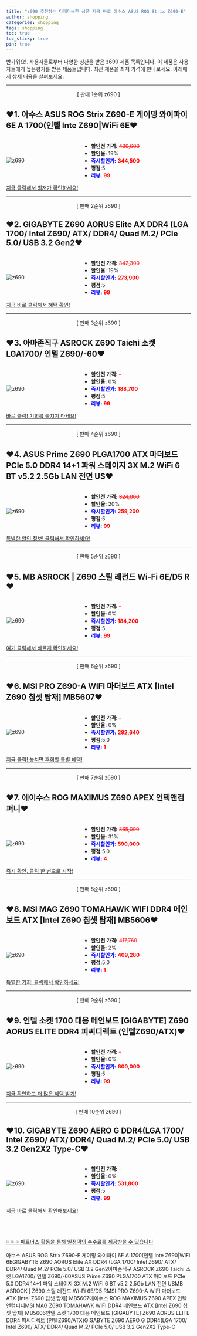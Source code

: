 ```yaml
---
title: "z690 추천하는 다재다능한 상품 지금 바로 아수스 ASUS ROG Strix Z690-E"
author: shopping
categories: shopping
tags: shopping
toc: true
toc_sticky: true
pin: true
---
```

반가워요!. 사용자들로부터 다양한 칭찬을 받은 z690 제품 목록입니다. 이 제품은 사용자들에게 높은평가를 받은 제품들입니다. 최신 제품을 최저 가격에 만나보세요. 아래에서 상세 내용을 살펴보세요.

---
<p class="toplist" style="margin: 0 auto; display: block; width: fit-content;">[ 판매 1순위 z690 ]</p>

<h2><strong>❤️1. 아수스 ASUS ROG Strix Z690-E 게이밍 와이파이 6E A 1700(인텔 Inte Z690|WiFi 6E❤️</strong></h2>

<div style="display: flex; align-items: center;">
    <div style="flex: 0.4;">
        <img src="https://thumbnail10.coupangcdn.com/thumbnails/remote/230x230ex/image/vendor_inventory/63b9/a08237850ee58d0ae3a2627a7fcd11f344d2272b71a56f59fd2b5d9ae0e2.jpg" alt="z690" style="max-width: 100%;">
    </div>
    <div style="flex: 0.6; margin-left: 10px;">
        <ul>
            <li><strong>할인전 가격:</strong> <del style="color: red;">430,600</del></li>
            <li><strong>할인율:</strong> 19%</li>
            <li><span style='color:blue'><strong>즉시할인가:</strong></span> <span style='color:red'><strong>344,500</strong></span></li>
            <li><strong>평점:</strong>5</li>
            <li><span style='color:blue'><strong>리뷰:</strong></span> <span style='color:red'><strong>99</strong></span></li>
        </ul>
    </div>
</div>
<div class="center">
    <a href="https://William4Davisa.github.io?lptag=AF9450613&subid=githubio&pageKey=7941182399&traceid=V0-153&itemId=21872374016&vendorItemId=90296381874" class="myButton">
        지금 클릭해서 최저가 확인하세요!
    </a>
</div>


---
<p class="toplist" style="margin: 0 auto; display: block; width: fit-content;">[ 판매 2순위 z690 ]</p>

<h2><strong>❤️2. GIGABYTE Z690 AORUS Elite AX DDR4 (LGA 1700/ Intel Z690/ ATX/ DDR4/ Quad M.2/ PCIe 5.0/ USB 3.2 Gen2❤️</strong></h2>

<div style="display: flex; align-items: center;">
    <div style="flex: 0.4;">
        <img src="https://thumbnail7.coupangcdn.com/thumbnails/remote/230x230ex/image/vendor_inventory/5f21/db7ff73516352a57c10dba3e47ebc40ec73d5cffc59c969382e611359708.jpg" alt="z690" style="max-width: 100%;">
    </div>
    <div style="flex: 0.6; margin-left: 10px;">
        <ul>
            <li><strong>할인전 가격:</strong> <del style="color: red;">342,300</del></li>
            <li><strong>할인율:</strong> 19%</li>
            <li><span style='color:blue'><strong>즉시할인가:</strong></span> <span style='color:red'><strong>273,900</strong></span></li>
            <li><strong>평점:</strong>5</li>
            <li><span style='color:blue'><strong>리뷰:</strong></span> <span style='color:red'><strong>99</strong></span></li>
        </ul>
    </div>
</div>
<div class="center">
    <a href="https://William4Davisa.github.io?lptag=AF9450613&subid=githubio&pageKey=7633689617&traceid=V0-153&itemId=20266110732&vendorItemId=90718012421" class="myButton">
        지금 바로 클릭해서 혜택 확인!
    </a>
</div>


---
<p class="toplist" style="margin: 0 auto; display: block; width: fit-content;">[ 판매 3순위 z690 ]</p>

<h2><strong>❤️3. 아마존직구 ASROCK Z690 Taichi 소켓 LGA1700/ 인텔 Z690/-60❤️</strong></h2>

<div style="display: flex; align-items: center;">
    <div style="flex: 0.4;">
        <img src="https://thumbnail7.coupangcdn.com/thumbnails/remote/230x230ex/image/vendor_inventory/602d/c0829847279cb3a14ee80b7ba47d98b30645ddefcfe5049ec3ad55bd4650.jpg" alt="z690" style="max-width: 100%;">
    </div>
    <div style="flex: 0.6; margin-left: 10px;">
        <ul>
            <li><strong>할인전 가격:</strong> <del style="color: red;">-</del></li>
            <li><strong>할인율:</strong> 0%</li>
            <li><span style='color:blue'><strong>즉시할인가:</strong></span> <span style='color:red'><strong>188,700</strong></span></li>
            <li><strong>평점:</strong>5</li>
            <li><span style='color:blue'><strong>리뷰:</strong></span> <span style='color:red'><strong>99</strong></span></li>
        </ul>
    </div>
</div>
<div class="center">
    <a href="https://William4Davisa.github.io?lptag=AF9450613&subid=githubio&pageKey=7887495326&traceid=V0-153&itemId=21584283272&vendorItemId=90778809484" class="myButton">
        바로 클릭! 기회를 놓치지 마세요!
    </a>
</div>


---
<p class="toplist" style="margin: 0 auto; display: block; width: fit-content;">[ 판매 4순위 z690 ]</p>

<h2><strong>❤️4. ASUS Prime Z690 PLGA1700 ATX 마더보드 PCIe 5.0 DDR4 14+1 파워 스테이지 3X M.2 WiFi 6 BT v5.2 2.5Gb LAN 전면 US❤️</strong></h2>

<div style="display: flex; align-items: center;">
    <div style="flex: 0.4;">
        <img src="https://thumbnail9.coupangcdn.com/thumbnails/remote/230x230ex/image/vendor_inventory/7d7f/0e433e37ea7183cf36de8b4d47ca3974a12f8493cb4a33ed3f9d88c02ee0.jpg" alt="z690" style="max-width: 100%;">
    </div>
    <div style="flex: 0.6; margin-left: 10px;">
        <ul>
            <li><strong>할인전 가격:</strong> <del style="color: red;">324,000</del></li>
            <li><strong>할인율:</strong> 20%</li>
            <li><span style='color:blue'><strong>즉시할인가:</strong></span> <span style='color:red'><strong>259,200</strong></span></li>
            <li><strong>평점:</strong>5</li>
            <li><span style='color:blue'><strong>리뷰:</strong></span> <span style='color:red'><strong>99</strong></span></li>
        </ul>
    </div>
</div>
<div class="center">
    <a href="https://William4Davisa.github.io?lptag=AF9450613&subid=githubio&pageKey=8210340255&traceid=V0-153&itemId=23562712569&vendorItemId=90774592438" class="myButton">
        특별한 할인 정보! 클릭해서 확인하세요!
    </a>
</div>


---
<p class="toplist" style="margin: 0 auto; display: block; width: fit-content;">[ 판매 5순위 z690 ]</p>

<h2><strong>❤️5. MB ASROCK | Z690 스틸 레전드 Wi-Fi 6E/D5 R❤️</strong></h2>

<div style="display: flex; align-items: center;">
    <div style="flex: 0.4;">
        <img src="https://thumbnail10.coupangcdn.com/thumbnails/remote/230x230ex/image/vendor_inventory/c7c2/ccb8cb6df055b140ba56c0e1816deb1dab1486f70a3e35349cce134cb9d3.jpg" alt="z690" style="max-width: 100%;">
    </div>
    <div style="flex: 0.6; margin-left: 10px;">
        <ul>
            <li><strong>할인전 가격:</strong> <del style="color: red;">-</del></li>
            <li><strong>할인율:</strong> 0%</li>
            <li><span style='color:blue'><strong>즉시할인가:</strong></span> <span style='color:red'><strong>184,200</strong></span></li>
            <li><strong>평점:</strong>5</li>
            <li><span style='color:blue'><strong>리뷰:</strong></span> <span style='color:red'><strong>99</strong></span></li>
        </ul>
    </div>
</div>
<div class="center">
    <a href="https://William4Davisa.github.io?lptag=AF9450613&subid=githubio&pageKey=7912418277&traceid=V0-153&itemId=21715579139&vendorItemId=89578183671" class="myButton">
        여기 클릭해서 빠르게 확인하세요!
    </a>
</div>


---
<p class="toplist" style="margin: 0 auto; display: block; width: fit-content;">[ 판매 6순위 z690 ]</p>

<h2><strong>❤️6. MSI PRO Z690-A WIFI 마더보드 ATX [Intel Z690 칩셋 탑재] MB5607❤️</strong></h2>

<div style="display: flex; align-items: center;">
    <div style="flex: 0.4;">
        <img src="https://thumbnail7.coupangcdn.com/thumbnails/remote/230x230ex/image/vendor_inventory/d1ff/1d5f7ea83ad9a33e8bdb3b11b2487cce81fda94498fd042f832ea6e84b7d.jpg" alt="z690" style="max-width: 100%;">
    </div>
    <div style="flex: 0.6; margin-left: 10px;">
        <ul>
            <li><strong>할인전 가격:</strong> <del style="color: red;">-</del></li>
            <li><strong>할인율:</strong> 0%</li>
            <li><span style='color:blue'><strong>즉시할인가:</strong></span> <span style='color:red'><strong>292,640</strong></span></li>
            <li><strong>평점:</strong>5.0</li>
            <li><span style='color:blue'><strong>리뷰:</strong></span> <span style='color:red'><strong>1</strong></span></li>
        </ul>
    </div>
</div>
<div class="center">
    <a href="https://William4Davisa.github.io?lptag=AF9450613&subid=githubio&pageKey=6351600228&traceid=V0-153&itemId=13367189204&vendorItemId=84632550178" class="myButton">
        지금 클릭! 놓치면 후회할 특별 혜택!
    </a>
</div>


---
<p class="toplist" style="margin: 0 auto; display: block; width: fit-content;">[ 판매 7순위 z690 ]</p>

<h2><strong>❤️7. 에이수스 ROG MAXIMUS Z690 APEX 인텍앤컴퍼니❤️</strong></h2>

<div style="display: flex; align-items: center;">
    <div style="flex: 0.4;">
        <img src="https://thumbnail8.coupangcdn.com/thumbnails/remote/230x230ex/image/vendor_inventory/f2fd/5a7388d136421f8dfe24dc251c563e1afc04d976495ba538ea9677861728.jpg" alt="z690" style="max-width: 100%;">
    </div>
    <div style="flex: 0.6; margin-left: 10px;">
        <ul>
            <li><strong>할인전 가격:</strong> <del style="color: red;">865,000</del></li>
            <li><strong>할인율:</strong> 31%</li>
            <li><span style='color:blue'><strong>즉시할인가:</strong></span> <span style='color:red'><strong>590,000</strong></span></li>
            <li><strong>평점:</strong>5.0</li>
            <li><span style='color:blue'><strong>리뷰:</strong></span> <span style='color:red'><strong>4</strong></span></li>
        </ul>
    </div>
</div>
<div class="center">
    <a href="https://William4Davisa.github.io?lptag=AF9450613&subid=githubio&pageKey=6171690766&traceid=V0-153&itemId=12050325510&vendorItemId=86214045572" class="myButton">
        즉시 확인, 클릭 한 번으로 시작!
    </a>
</div>


---
<p class="toplist" style="margin: 0 auto; display: block; width: fit-content;">[ 판매 8순위 z690 ]</p>

<h2><strong>❤️8. MSI MAG Z690 TOMAHAWK WIFI DDR4 메인보드 ATX [Intel Z690 칩셋 탑재] MB5606❤️</strong></h2>

<div style="display: flex; align-items: center;">
    <div style="flex: 0.4;">
        <img src="https://thumbnail10.coupangcdn.com/thumbnails/remote/230x230ex/image/vendor_inventory/c13d/c1d66b48c32f2c088cee85e213e5cbdd9821ea737e226a880ccc8940f7c0.jpg" alt="z690" style="max-width: 100%;">
    </div>
    <div style="flex: 0.6; margin-left: 10px;">
        <ul>
            <li><strong>할인전 가격:</strong> <del style="color: red;">417,760</del></li>
            <li><strong>할인율:</strong> 2%</li>
            <li><span style='color:blue'><strong>즉시할인가:</strong></span> <span style='color:red'><strong>409,280</strong></span></li>
            <li><strong>평점:</strong>5.0</li>
            <li><span style='color:blue'><strong>리뷰:</strong></span> <span style='color:red'><strong>1</strong></span></li>
        </ul>
    </div>
</div>
<div class="center">
    <a href="https://William4Davisa.github.io?lptag=AF9450613&subid=githubio&pageKey=7419924370&traceid=V0-153&itemId=19245222986&vendorItemId=90144630053" class="myButton">
        특별한 기회! 클릭해서 확인하세요!
    </a>
</div>


---
<p class="toplist" style="margin: 0 auto; display: block; width: fit-content;">[ 판매 9순위 z690 ]</p>

<h2><strong>❤️9. 인텔 소켓 1700 대응 메인보드 [GIGABYTE] Z690 AORUS ELITE DDR4 피씨디렉트 (인텔Z690/ATX)❤️</strong></h2>

<div style="display: flex; align-items: center;">
    <div style="flex: 0.4;">
        <img src="https://thumbnail10.coupangcdn.com/thumbnails/remote/230x230ex/image/vendor_inventory/eef8/3d5eccd7eb083e3294b95431af7f833f9525fb59489352172e149a703402.jpg" alt="z690" style="max-width: 100%;">
    </div>
    <div style="flex: 0.6; margin-left: 10px;">
        <ul>
            <li><strong>할인전 가격:</strong> <del style="color: red;">-</del></li>
            <li><strong>할인율:</strong> 0%</li>
            <li><span style='color:blue'><strong>즉시할인가:</strong></span> <span style='color:red'><strong>600,000</strong></span></li>
            <li><strong>평점:</strong>5</li>
            <li><span style='color:blue'><strong>리뷰:</strong></span> <span style='color:red'><strong>99</strong></span></li>
        </ul>
    </div>
</div>
<div class="center">
    <a href="https://William4Davisa.github.io?lptag=AF9450613&subid=githubio&pageKey=6337515451&traceid=V0-153&itemId=13279710952&vendorItemId=80537151698" class="myButton">
        지금 확인하고 더 많은 혜택 받기!
    </a>
</div>


---
<p class="toplist" style="margin: 0 auto; display: block; width: fit-content;">[ 판매 10순위 z690 ]</p>

<h2><strong>❤️10. GIGABYTE Z690 AERO G DDR4(LGA 1700/ Intel Z690/ ATX/ DDR4/ Quad M.2/ PCIe 5.0/ USB 3.2 Gen2X2 Type-C❤️</strong></h2>

<div style="display: flex; align-items: center;">
    <div style="flex: 0.4;">
        <img src="https://thumbnail6.coupangcdn.com/thumbnails/remote/230x230ex/image/vendor_inventory/50da/78373870e66e977f36512aafade9aa0a4fb250d86bbc912eb10ecb59a412.jpg" alt="z690" style="max-width: 100%;">
    </div>
    <div style="flex: 0.6; margin-left: 10px;">
        <ul>
            <li><strong>할인전 가격:</strong> <del style="color: red;">-</del></li>
            <li><strong>할인율:</strong> 0%</li>
            <li><span style='color:blue'><strong>즉시할인가:</strong></span> <span style='color:red'><strong>531,800</strong></span></li>
            <li><strong>평점:</strong>5</li>
            <li><span style='color:blue'><strong>리뷰:</strong></span> <span style='color:red'><strong>99</strong></span></li>
        </ul>
    </div>
</div>
<div class="center">
    <a href="https://William4Davisa.github.io?lptag=AF9450613&subid=githubio&pageKey=7587114346&traceid=V0-153&itemId=20041083620&vendorItemId=89357779552" class="myButton">
        지금 바로 클릭해서 확인해보세요!
    </a>
</div>

<br><br><br>[💦 💦 💦 파트너스 활동을 통해 일정액의 수수료를 제공받을 수 있습니다](https://link.coupang.com/a/bcpT2c)<br><br>아수스 ASUS ROG Strix Z690-E 게이밍 와이파이 6E A 1700(인텔 Inte Z690|WiFi 6EGIGABYTE Z690 AORUS Elite AX DDR4 (LGA 1700/ Intel Z690/ ATX/ DDR4/ Quad M.2/ PCIe 5.0/ USB 3.2 Gen2아마존직구 ASROCK Z690 Taichi 소켓 LGA1700/ 인텔 Z690/-60ASUS Prime Z690 PLGA1700 ATX 마더보드 PCIe 5.0 DDR4 14+1 파워 스테이지 3X M.2 WiFi 6 BT v5.2 2.5Gb LAN 전면 USMB ASROCK | Z690 스틸 레전드 Wi-Fi 6E/D5 RMSI PRO Z690-A WIFI 마더보드 ATX [Intel Z690 칩셋 탑재] MB5607에이수스 ROG MAXIMUS Z690 APEX 인텍앤컴퍼니MSI MAG Z690 TOMAHAWK WIFI DDR4 메인보드 ATX [Intel Z690 칩셋 탑재] MB5606인텔 소켓 1700 대응 메인보드 [GIGABYTE] Z690 AORUS ELITE DDR4 피씨디렉트 (인텔Z690/ATX)GIGABYTE Z690 AERO G DDR4(LGA 1700/ Intel Z690/ ATX/ DDR4/ Quad M.2/ PCIe 5.0/ USB 3.2 Gen2X2 Type-C